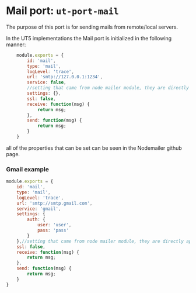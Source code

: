 # **Mail port:** `ut-port-mail`

The purpose of this port is for sending mails from remote/local servers.

In the UT5 implementations the Mail port is initialized in the following manner:

```javascript
    module.exports = {
        id: 'mail',
        type: 'mail',
        logLevel: 'trace',
        url: 'smtp://127.0.0.1:1234',
        service: false,
        //setting that came from node mailer module, they are directly applied
        settings: {},
        ssl: false,
        receive: function(msg) {
            return msg;
        },
        send: function(msg) {
            return msg;
        }
    }
```

all of the properties that can be set can be seen in the Nodemailer github page.

### **Gmail example**

```javascript
module.exports = {
    id: 'mail',
    type: 'mail',
    logLevel: 'trace',
    url: 'smtp://smtp.gmail.com',
    service: 'gmail',
    settings: {
        auth: {
            user: 'user',
            pass: 'pass'
        }
    },//setting that came from node mailer module, they are directly applied
    ssl: false,
    receive: function(msg) {
        return msg;
    },
    send: function(msg) {
        return msg;
    }
}
```
